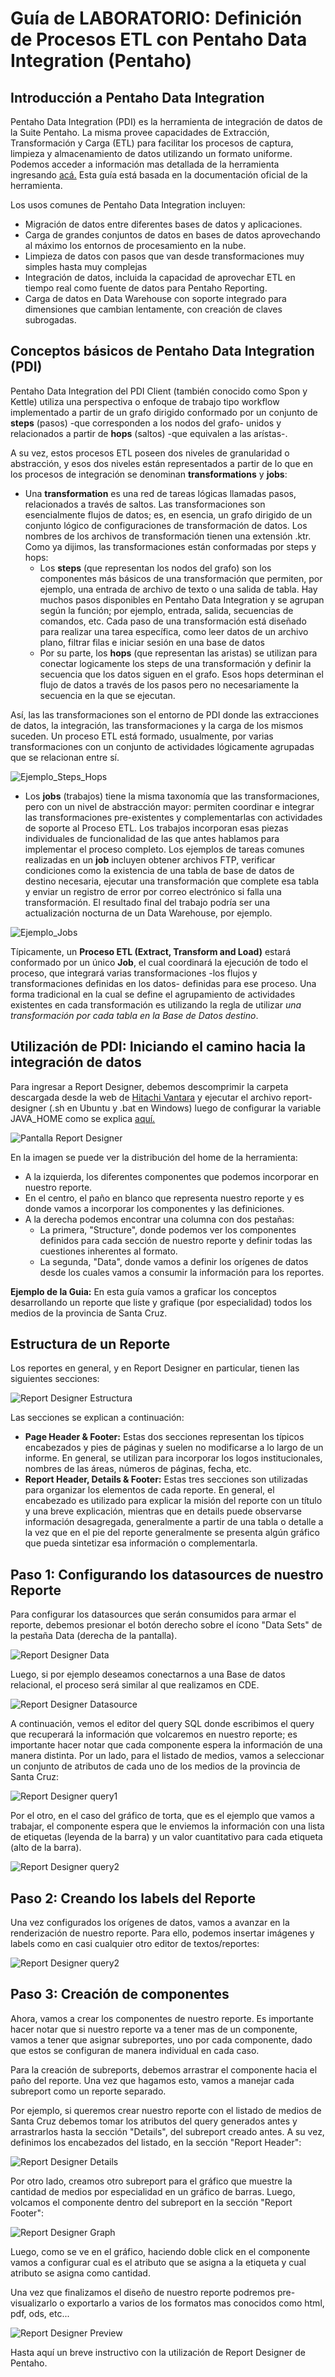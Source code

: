 # Guía de LABORATORIO: Definición de Procesos ETL con Pentaho Data Integration (Pentaho)

## Introducción a Pentaho Data Integration
Pentaho Data Integration (PDI) es la herramienta de integración de datos de la Suite Pentaho. La misma provee capacidades de Extracción, Transformación y Carga (ETL) para facilitar los procesos de captura, limpieza y almacenamiento de datos utilizando un formato uniforme.
Podemos acceder a información mas detallada de la herramienta ingresando [acá.](https://help.pentaho.com/Documentation/8.3/Products/Pentaho_Data_Integration) Esta guía está basada en la documentación oficial de la herramienta.

Los usos comunes de Pentaho Data Integration incluyen:
- Migración de datos entre diferentes bases de datos y aplicaciones.
- Carga de grandes conjuntos de datos en bases de datos aprovechando al máximo los entornos de procesamiento en la nube.
- Limpieza de datos con pasos que van desde transformaciones muy simples hasta muy complejas
- Integración de datos, incluida la capacidad de aprovechar ETL en tiempo real como fuente de datos para Pentaho Reporting.
- Carga de datos en Data Warehouse con soporte integrado para dimensiones que cambian lentamente, con creación de claves subrogadas.

## Conceptos básicos de Pentaho Data Integration (PDI)
Pentaho Data Integration del PDI Client (también conocido como Spon y Kettle) utiliza una perspectiva o enfoque de trabajo tipo workflow implementado a partir de un grafo dirigido conformado por un conjunto de __steps__ (pasos) -que corresponden a los nodos del grafo- unidos y relacionados a partir de __hops__ (saltos) -que equivalen a las arístas-. 

A su vez, estos procesos ETL poseen dos niveles de granularidad o abstracción, y esos dos niveles están representados a partir de lo que en los procesos de integración se denominan __transformations__ y __jobs__:
- Una __transformation__ es una red de tareas lógicas llamadas pasos, relacionados a través de saltos. Las transformaciones son esencialmente flujos de datos; es, en esencia, un grafo dirigido de un conjunto lógico de configuraciones de transformación de datos. Los nombres de los archivos de transformación tienen una extensión .ktr. Como ya dijimos, las transformaciones están conformadas por steps y hops:
  - Los __steps__ (que representan los nodos del grafo) son los componentes más básicos de una transformación que permiten, por ejemplo, una entrada de archivo de texto o una salida de tabla. Hay muchos pasos disponibles en Pentaho Data Integration y se agrupan según la función; por ejemplo, entrada, salida, secuencias de comandos, etc. Cada paso de una transformación está diseñado para realizar una tarea específica, como leer datos de un archivo plano, filtrar filas e iniciar sesión en una base de datos
  - Por su parte, los __hops__ (que representan las aristas) se utilizan para conectar logicamente los steps de una transformación y definir la secuencia que los datos siguen en el grafo. Esos hops determinan el flujo de datos a través de los pasos pero no necesariamente la secuencia en la que se ejecutan.

Así, las las transformaciones son el entorno de PDI donde las extracciones de datos, la integración, las transformaciones y la carga de los mismos suceden. Un proceso ETL está formado, usualmente, por varias transformaciones con un conjunto de actividades lógicamente agrupadas que se relacionan entre sí.

![Ejemplo_Steps_Hops](./imgs/PDI_steps_hops.png)

- Los __jobs__ (trabajos) tiene la misma taxonomía que las transformaciones, pero con un nivel de abstracción mayor: permiten coordinar e integrar las transformaciones pre-existentes y complementarlas con actividades de soporte al Proceso ETL. Los trabajos incorporan esas piezas individuales de funcionalidad de las que antes hablamos para implementar el proceso completo. Los ejemplos de tareas comunes realizadas en un __job__ incluyen obtener archivos FTP, verificar condiciones como la existencia de una tabla de base de datos de destino necesaria, ejecutar una transformación que complete esa tabla y enviar un registro de error por correo electrónico si falla una transformación. El resultado final del trabajo podría ser una actualización nocturna de un Data Warehouse, por ejemplo.

![Ejemplo_Jobs](./imgs/PDI_jobs_redim.png)

Típicamente, un __Proceso ETL (Extract, Transform and Load)__ estará conformado por un único __Job__, el cual coordinará la ejecución de todo el proceso, que integrará varias transformaciones -los flujos y transformaciones definidas en los datos- definidas para ese proceso. Una forma tradicional en la cual se define el agrupamiento de actividades existentes en cada transformación es utilizando la regla de utilizar _una transformación por cada tabla en la Base de Datos destino_.


## Utilización de PDI: Iniciando el camino hacia la integración de datos
Para ingresar a Report Designer, debemos descomprimir la carpeta descargada desde la web de [Hitachi Vantara](https://community.hitachivantara.com/docs/DOC-1009856-pentaho-reporting) y ejecutar el archivo report-designer (.sh en Ubuntu y .bat en Windows) luego de configurar la variable JAVA_HOME como se explica [aquí.](https://www.dropbox.com/s/au05tj4qn63h8xx/GL00%20-%20Gu%C3%ADa%20de%20Instalaci%C3%B3n%20Suite%20Pentaho.pdf?dl=0)

![Pantalla Report Designer](./imgs/rd-screen.png)

En la imagen se puede ver la distribución del home de la herramienta:
- A la izquierda, los diferentes componentes que podemos incorporar en nuestro reporte.
- En el centro, el paño en blanco que representa nuestro reporte y es donde vamos a incorporar los componentes y las definiciones.
- A la derecha podemos encontrar una columna con dos pestañas:
  - La primera, "Structure", donde podemos ver los componentes definidos para cada sección de nuestro reporte y definir todas las cuestiones inherentes al formato.
  - La segunda, "Data", donde vamos a definir los orígenes de datos desde los cuales vamos a consumir la información para los reportes.

__Ejemplo de la Guia:__ En esta guía vamos a graficar los conceptos desarrollando un reporte que liste y grafique (por especialidad) todos los medios de la provincia de Santa Cruz.

## Estructura de un Reporte
Los reportes en general, y en Report Designer en particular, tienen las siguientes secciones:

![Report Designer Estructura](./imgs/rd-structure.png)

Las secciones se explican a continuación:
- __Page Header & Footer:__ Estas dos secciones representan los típicos encabezados y pies de páginas y suelen no modificarse a lo largo de un informe. En general, se utilizan para incorporar los logos institucionales, nombres de las áreas, números de páginas, fecha, etc.
- __Report Header, Details & Footer:__ Estas tres secciones son utilizadas para organizar los elementos de cada reporte. En general, el encabezado es utilizado para explicar la misión del reporte con un título y una breve explicación, mientras que en details puede observarse información desagregada, generalmente a partir de una tabla o detalle a la vez que en el pie del reporte generalmente se presenta algún gráfico que pueda sintetizar esa información o complementarla.

## Paso 1: Configurando los datasources de nuestro Reporte
Para configurar los datasources que serán consumidos para armar el reporte, debemos presionar el botón derecho sobre el ícono "Data Sets" de la pestaña Data (derecha de la pantalla).

![Report Designer Data](./imgs/rd-data.png)

Luego, si por ejemplo deseamos conectarnos a una Base de datos relacional, el proceso será similar al que realizamos en CDE.

![Report Designer Datasource](./imgs/rd-datasource.png)

A continuación, vemos el editor del query SQL donde escribimos el query que recuperará la información que volcaremos en nuestro reporte; es importante hacer notar que cada componente espera la información de una manera distinta. 
Por un lado, para el listado de medios, vamos a seleccionar un conjunto de atributos de cada uno de los medios de la provincia de Santa Cruz:

![Report Designer query1](./imgs/rd-query1.png)

Por el otro, en el caso del gráfico de torta, que es el ejemplo que vamos a trabajar, el componente espera que le enviemos la información con una lista de etiquetas (leyenda de la barra) y un valor cuantitativo para cada etiqueta (alto de la barra).

![Report Designer query2](./imgs/rd-query2.png)

## Paso 2: Creando los labels del Reporte
Una vez configurados los orígenes de datos, vamos a avanzar en la renderización de nuestro reporte. Para ello, podemos insertar imágenes y labels como en casi cualquier otro editor de textos/reportes:

![Report Designer query2](./imgs/rd-labels.png)

## Paso 3: Creación de componentes
Ahora, vamos a crear los componentes de nuestro reporte. Es importante hacer notar que si nuestro reporte va a tener mas de un componente, vamos a tener que asignar subreportes, uno por cada componente, dado que estos se configuran de manera individual en cada caso.

Para la creación de subreports, debemos arrastrar el componente hacia el paño del reporte. Una vez que hagamos esto, vamos a manejar cada subreport como un reporte separado.

Por ejemplo, si queremos crear nuestro reporte con el listado de medios de Santa Cruz debemos tomar los atributos del query generados antes y arrastrarlos hasta la sección "Details", del subreport creado antes. A su vez, definimos los encabezados del listado, en la sección "Report Header":

![Report Designer Details](./imgs/rd-details.png)

Por otro lado, creamos otro subreport para el gráfico que muestre la cantidad de medios por especialidad en un gráfico de barras. Luego, volcamos el componente dentro del subreport en la sección "Report Footer":

![Report Designer Graph](./imgs/rd-graph.png)

Luego, como se ve en el gráfico, haciendo doble click en el componente vamos a configurar cual es el atributo que se asigna a la etiqueta y cual atributo se asigna como cantidad.

Una vez que finalizamos el diseño de nuestro reporte podremos pre-visualizarlo o exportarlo a varios de los formatos mas conocidos como html, pdf, ods, etc...

![Report Designer Preview](./imgs/rd-preview1.png)

Hasta aquí un breve instructivo con la utilización de Report Designer de Pentaho.
